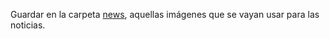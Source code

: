 Guardar en la carpeta [news](assets/images/news/), aquellas imágenes que se vayan usar para las noticias.
